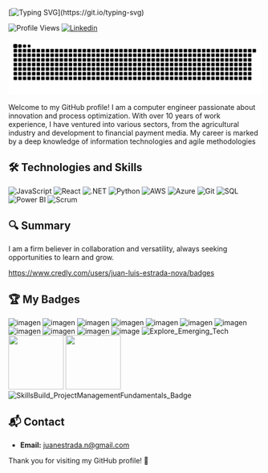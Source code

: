 [![Typing SVG](https://readme-typing-svg.demolab.com?font=Fira+Code&pause=1000&color=13F700&random=false&width=435&lines=Hello+%F0%9F%91%8B%2C+I+am+Juan+Luis.)](https://git.io/typing-svg)

![Profile Views](https://komarev.com/ghpvc/?username=juanluisestrada&color=blue)
[![Linkedin](https://img.shields.io/badge/-juanluisestrada-blue?style=flat-square&logo=Linkedin&logoColor=white&link=https://www.linkedin.com/in/juan-luis-estrada-nova/)](https://www.linkedin.com/in/juanluisestrada/)

![Snake animation](https://github.com/Novaversocl/Novaversocl/blob/main/Novaverso_grid-snake.svg)


Welcome to my GitHub profile! I am a computer engineer passionate about innovation and process optimization. With over 10 years of work experience, I have ventured into various sectors, from the agricultural industry and development to financial payment media. My career is marked by a deep knowledge of information technologies and agile methodologies

## 🛠️ Technologies and Skills

![JavaScript](https://img.shields.io/badge/JavaScript-F7DF1E?logo=javascript&logoColor=black&style=flat-square)
![React](https://img.shields.io/badge/React-61DAFB?logo=react&logoColor=white&style=flat-square)
![.NET](https://img.shields.io/badge/.NET-512BD4?logo=dotnet&logoColor=white&style=flat-square)
![Python](https://img.shields.io/badge/Python-3776AB?logo=python&logoColor=white&style=flat-square)
![AWS](https://img.shields.io/badge/AWS-232F3E?logo=amazon-aws&logoColor=white&style=flat-square)
![Azure](https://img.shields.io/badge/Azure-0078D4?logo=microsoft-azure&logoColor=white&style=flat-square)
![Git](https://img.shields.io/badge/Git-F05032?logo=git&logoColor=white&style=flat-square)
![SQL](https://img.shields.io/badge/SQL-4479A1?logo=postgresql&logoColor=white&style=flat-square)
![Power BI](https://img.shields.io/badge/PowerBI-F2C811?logo=power-bi&logoColor=black&style=flat-square)
![Scrum](https://img.shields.io/badge/Scrum-6DB33F?logo=scrumalliance&logoColor=white&style=flat-square)




## 🔍 Summary

I am a firm believer in collaboration and versatility, always seeking opportunities to learn and grow.


https://www.credly.com/users/juan-luis-estrada-nova/badges
## 🏆 My Badges


![imagen](https://github.com/Novaversocl/Novaversocl/assets/95386670/6f06bead-8868-4b37-acc5-70dfad737b57)
![imagen](https://github.com/Novaversocl/Novaversocl/assets/95386670/385924e5-4f6f-4580-af58-daf18d6c2262)
![imagen](https://github.com/Novaversocl/Novaversocl/assets/95386670/ee86949f-be74-4399-80cb-2ff476cd87b1)
![imagen](https://github.com/Novaversocl/Novaversocl/assets/95386670/90ff6204-59a0-4c46-affd-0ec475fbb860)
![imagen](https://github.com/Novaversocl/Novaversocl/assets/95386670/8c33c862-293a-4316-a96f-c68cd93624c4)
![imagen](https://github.com/Novaversocl/Novaversocl/assets/95386670/8e77d51f-5aa7-4537-90d6-c5faa6d3aa2e)
![imagen](https://github.com/Novaversocl/Novaversocl/assets/95386670/47c7a426-849b-43a6-b8f9-881ff994c5a7)
![imagen](https://github.com/Novaversocl/Novaversocl/assets/95386670/4bd36f8a-b4d0-4c63-9e85-05c5ee628c3c)
![imagen](https://github.com/Novaversocl/Novaversocl/assets/95386670/c90bc016-be87-4252-8bdf-2f2fe60a8e8a)
![imagen](https://github.com/Novaversocl/Novaversocl/assets/95386670/e851d738-d1a0-49b9-bcd3-220f3184578e)
![image](https://github.com/Novaversocl/Novaversocl/assets/95386670/caccb902-3f0f-40e7-a3ce-c0f0ee77e09b)
![Explore_Emerging_Tech](https://github.com/Novaversocl/Novaversocl/assets/95386670/21281438-6c70-4c75-9713-b87ad451a91d)
<img src="https://github.com/user-attachments/assets/eee9898f-3b5c-423a-b198-fe2e0ad38a31" width="110px" height="108px">
<img src="https://github.com/user-attachments/assets/22223b41-8317-4564-9e4f-af8fa769ddc6" width="110px" height="108px">
![SkillsBuild_ProjectManagementFundamentals_Badge](https://github.com/user-attachments/assets/e5db293c-16f4-494e-bf1f-d13a38029d18)






## 📬 Contact

- **Email:** juanestrada.n@gmail.com

Thank you for visiting my GitHub profile! 🚀

